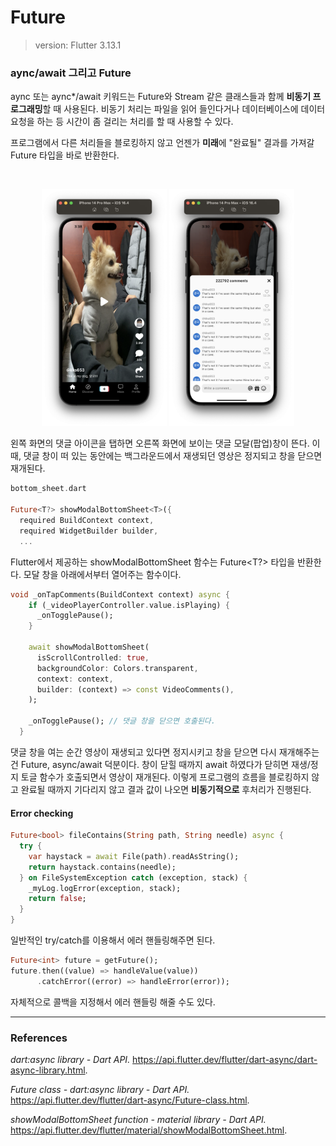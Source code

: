 # **Future**
> version: Flutter 3.13.1


### aync/await 그리고 Future

aync 또는 aync*/await 키워드는 Future와 Stream 같은 클래스들과 함께 **비동기 프로그래밍**할 때 사용된다. 비동기 처리는 파일을 읽어 들인다거나 데이터베이스에 데이터 요청을 하는 등 시간이 좀 걸리는 처리를 할 때 사용할 수 있다. 

프로그램에서 다른 처리들을 블로킹하지 않고 언젠가 **미래**에 "완료될" 결과를 가져갈 Future 타입을 바로 반환한다.

<br>

<p align="center"><img src=resources/video_post_paused.png width=200> <img src=resources/comments_modal.png width=200></p>

왼쪽 화면의 댓글 아이콘을 탭하면 오른쪽 화면에 보이는 댓글 모달(팝업)창이 뜬다. 이 때, 댓글 창이 떠 있는 동안에는 백그라운드에서 재생되던 영상은 정지되고 창을 닫으면 재개된다.


```dart
bottom_sheet.dart

Future<T?> showModalBottomSheet<T>({
  required BuildContext context,
  required WidgetBuilder builder,
  ...
```

Flutter에서 제공하는 showModalBottomSheet 함수는 Future<T?> 타입을 반환한다. 모달 창을 아래에서부터 열어주는 함수이다.

```dart
void _onTapComments(BuildContext context) async {
    if (_videoPlayerController.value.isPlaying) {
      _onTogglePause();
    }

    await showModalBottomSheet(
      isScrollControlled: true,
      backgroundColor: Colors.transparent,
      context: context,
      builder: (context) => const VideoComments(),
    );

    _onTogglePause(); // 댓글 창을 닫으면 호출된다.
  }
```

댓글 창을 여는 순간 영상이 재생되고 있다면 정지시키고 창을 닫으면 다시 재개해주는 건 Future, async/await 덕분이다. 창이 닫힐 때까지 await 하였다가 닫히면 재생/정지 토글 함수가 호출되면서 영상이 재개된다. 이렇게 프로그램의 흐름을 블로킹하지 않고 완료될 때까지 기다리지 않고 결과 값이 나오면 **비동기적으로** 후처리가 진행된다.

#### Error checking

```dart
Future<bool> fileContains(String path, String needle) async {
  try {
    var haystack = await File(path).readAsString();
    return haystack.contains(needle);
  } on FileSystemException catch (exception, stack) {
    _myLog.logError(exception, stack);
    return false;
  }
}
```

일반적인 try/catch를 이용해서 에러 핸들링해주면 된다.

```dart
Future<int> future = getFuture();
future.then((value) => handleValue(value))
      .catchError((error) => handleError(error));
```

자체적으로 콜백을 지정해서 에러 핸들링 해줄 수도 있다.

--- 
### **References**

*dart:async library - Dart API.* https://api.flutter.dev/flutter/dart-async/dart-async-library.html.

*Future class - dart:async library - Dart API.* https://api.flutter.dev/flutter/dart-async/Future-class.html.

*showModalBottomSheet function - material library - Dart API.* https://api.flutter.dev/flutter/material/showModalBottomSheet.html.